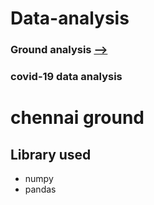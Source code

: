 # Data-analysis 
###  Ground analysis [-->](https://github.com/ganeshpython/Data-analysis/blob/main/ipl%20ground%20analysis.ipynb)
### covid-19 data analysis

# chennai ground
 
## Library used 
- numpy 
- pandas
